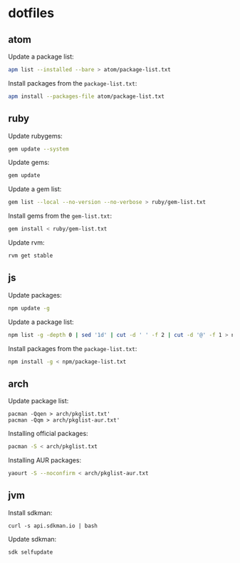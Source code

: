 # dotfiles

## atom

Update a package list:

```bash
apm list --installed --bare > atom/package-list.txt
```

Install packages from the `package-list.txt`:

```bash
apm install --packages-file atom/package-list.txt
```

## ruby

Update rubygems:

```bash
gem update --system
```

Update gems:

```bash
gem update
```

Update a gem list:

```bash
gem list --local --no-version --no-verbose > ruby/gem-list.txt
```

Install gems from the `gem-list.txt`:

```bash
gem install < ruby/gem-list.txt
```

Update rvm:

```bash
rvm get stable
```

## js

Update packages:

```bash
npm update -g
```

Update a package list:

```bash
npm list -g -depth 0 | sed '1d' | cut -d ' ' -f 2 | cut -d '@' -f 1 > npm/package-list.txt
```

Install packages from the `package-list.txt`:

```bash
npm install -g < npm/package-list.txt
```

## arch

Update package list:

```
pacman -Qqen > arch/pkglist.txt'
pacman -Qqm > arch/pkglist-aur.txt'
```

Installing official packages:

```bash
pacman -S < arch/pkglist.txt
```

Installing AUR packages:

```bash
yaourt -S --noconfirm < arch/pkglist-aur.txt
```

## jvm

Install sdkman:

```
curl -s api.sdkman.io | bash
```

Update sdkman:
```
sdk selfupdate
```
